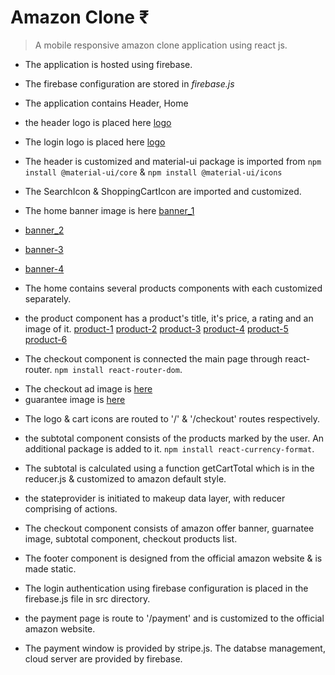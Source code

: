 # Amazon Clone ₹

> A mobile responsive amazon clone application using react js.

- The application is hosted using firebase.
- The firebase configuration are stored in _firebase.js_

- The application contains Header, Home

* the header logo is placed here [logo](http://pngimg.com/uploads/amazon/amazon_PNG11.png)
* The login logo is placed here [logo](https://upload.wikimedia.org/wikipedia/commons/thumb/a/a9/Amazon_logo.svg/1024px-Amazoon_logo.svg.png)
* The header is customized and material-ui package is imported from `npm install @material-ui/core` & `npm install @material-ui/icons`
* The SearchIcon & ShoppingCartIcon are imported and customized.

* The home banner image is here [banner_1](https://images-eu.ssl-images-amazon.com/images/G/02/digital/video/merch2016/Hero/Covid19/Generic/GWBleedingHero_ENG_COVIDUPDATE__XSite_1500x600_PV_en-GB._CB428684220_.jpg)
* [banner_2](https://images-eu.ssl-images-amazon.com/images/G/31/img19/AmazonPay/Herotator/HeroPC_1500x600_1._CB412400102_.jpg)
* [banner-3](https://images-eu.ssl-images-amazon.com/images/G/31/IN-hq/2020/img/Kitchen/XCM_Manual_1291819_1499443_IN_1489217_in_sa_cookingdays_hero2_in_en_3563168_1500x600_1X_en_IN._CB415777590_.jpg)
* [banner-4](https://images-eu.ssl-images-amazon.com/images/G/31/img20/Wireless/SamsungM/M02/Teaser/Rv4_dualcamera/D19805912_IN_WLME_SamsungGalaxy_M02s_New_Launch_DesktopTallHero_1500x600_1._CB661026283_.jpg)

* The home contains several products components with each customized separately.
* the product component has a product's title, it's price, a rating and an image of it.
  [product-1](https://m.media-amazon.com/images/I/410BqHSamiL._AC_SY200_.jpg)
  [product-2](https://images-na.ssl-images-amazon.com/images/I/61qIcidztUL._SL1000_.jpg)
  [product-3](https://images-na.ssl-images-amazon.com/images/I/61UEVtYiVpL._SL1500_.jpg)
  [product-4](https://images-na.ssl-images-amazon.com/images/I/811aBwuSuIL._SL1500_.jpg)
  [product-5](https://images-na.ssl-images-amazon.com/images/I/71vrKhjj9hL._UL1500_.jpg)
  [product-6](https://images-na.ssl-images-amazon.com/images/I/81vlA84pg6L._SL1500_.jpg)

- The checkout component is connected the main page through react-router. `npm install react-router-dom`.

* The checkout ad image is [here](https://images-na.ssl-images-amazon.com/images/G/02/UK_CCMP/TM/OCC_Amazon1._CB423492668_.jpg)
* guarantee image is [here](https://images-eu.ssl-images-amazon.com/images/G/31/checkout/assets/TM_desktop._CB443006202_.png)

- The logo & cart icons are routed to '/' & '/checkout' routes respectively.

- the subtotal component consists of the products marked by the user. An additional package is added to it. `npm install react-currency-format`.
- The subtotal is calculated using a function getCartTotal which is in the reducer.js & customized to amazon default style.

- the stateprovider is initiated to makeup data layer, with reducer comprising of actions.

- The checkout component consists of amazon offer banner, guarnatee image, subtotal component, checkout products list.

- The footer component is designed from the official amazon website & is made static.

- The login authentication using firebase configuration is placed in the firebase.js file in src directory.

- the payment page is route to '/payment' and is customized to the official amazon website.
- The payment window is provided by stripe.js. The databse management, cloud server are provided by firebase.
